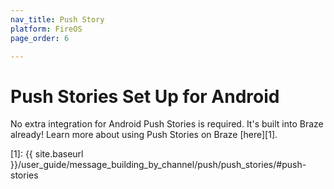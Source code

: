```yaml
---
nav_title: Push Story
platform: FireOS
page_order: 6

---
```


# Push Stories Set Up for Android

No extra integration for Android Push Stories is required. It's built into Braze already! Learn more about using Push Stories on Braze [here][1].

[1]: {{ site.baseurl }}/user_guide/message_building_by_channel/push/push_stories/#push-stories
